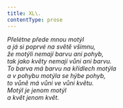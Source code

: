```yaml
---
title: XL\.
contentType: prose
---
```


<section>

_Přelétne přede mnou motýl  
a já si poprvé na světě všimnu,  
že motýli nemají barvu ani pohyb,  
tak jako květy nemají vůni ani barvu.  
To barva má barvu na křídlech motýla  
a v pohybu motýla se hýbe pohyb,  
to vůně má vůni ve vůni květu.  
Motýl je jenom motýl  
a květ jenom květ._

</section>

